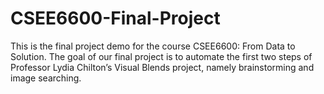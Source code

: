 # CSEE6600-Final-Project
This is the final project demo for the course CSEE6600: From Data to Solution. 
The goal of our final project is to automate the first two steps of Professor Lydia Chilton’s Visual Blends project, namely brainstorming and image searching.
